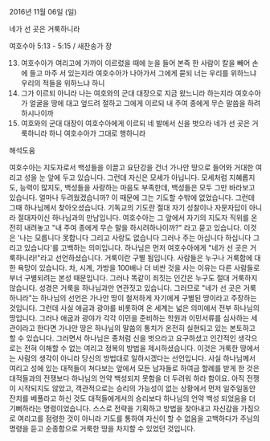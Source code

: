 2016년 11월 06일 (일)

네가 선 곳은 거룩하니라



여호수아 5:13 - 5:15 / 새찬송가  장


13. 여호수아가 여리고에 가까이 이르렀을 때에 눈을 들어 본즉 한 사람이 칼을 빼어 손에 들고 마주 서 있는지라 여호수아가 나아가서 그에게 묻되 너는 우리를 위하느냐 우리의 적들을 위하느냐 하니 
14. 그가 이르되 아니라 나는 여호와의 군대 대장으로 지금 왔느니라 하는지라 여호수아가 얼굴을 땅에 대고 엎드려 절하고 그에게 이르되 내 주여 종에게 무슨 말씀을 하려 하시나이까 
15. 여호와의 군대 대장이 여호수아에게 이르되 네 발에서 신을 벗으라 네가 선 곳은 거룩하니라 하니 여호수아가 그대로 행하니라

해석도움





여호수아는 지도자로서 백성들을 이끌고 요단강을 건너 가나안 땅으로 들어와 거대한 여리고 성을 눈 앞에 두고 있습니다. 그런데 자신은 모세가 아닙니다. 모세처럼 지혜롭지도, 능력이 많지도, 백성들을 사랑하는 마음도 부족한데, 백성들은 모두 그만 바라보고 있습니다. 얼마나 두려웠겠습니까?
이 때문에 그는 기도할 수밖에 없었습니다. 그런데 그때 하나님께서 찾아오셨습니다. 기독교의 기도란 절대 자기 성찰이나 자문자답이 아니라 절대자이신 하나님과의 만남입니다.
여호수아는 그 앞에서 자기의 지도자 직위를 온전히 내려놓고 "내 주여 종에게 무슨 말을 하시려하나이까?" 라고 묻고 있습니다. 이것은 '나는 모릅니다 못합니다 그리고 사랑도 없습니다 그러나 주는 아십니다 하십니다 그리고 있습니다'를 고백하는 의미입니다.
하나님은 먼저 여호수아에게 "네가 선 곳은 거룩하니라!"라고 선언하셨습니다. 거룩이란 구별 됨입니다. 사람들은 누구나 거룩함에 대한 욕망이 있습니다. 차, 시계, 가방을 100배나 더 비싼 것을 사는 이유는 다른 사람들로부너 구별되려는 본성 때문입니다. 그러나 똑같이 죄짓는 인간은 누구도 절대 거룩하지 않습니다. 성경은 거룩을 하나님과만 연관짓고 있습니다. 그러므로 "네가 선 곳은 거룩하니라"는 하나님의 선언은 가나안 땅이 철저하게 자기에게 구별된 땅이라고 주장하는 것입니다.
그런데 사실 애굽과 광야를 비롯하여 온 세계는 넓은 의미에서 전부 하나님의 땅입니다.
그러나 애굽과 광야가 각각 이민을 준비하는 학원과 이민서류를 심사하는 세관이라고 한다면 가나안 땅은 하나님의 말씀의 통치가 온전히 실현되고 있는 본토하고 할 수 있습니다.
그러면서 하나님은 종처럼 신을 벗으라고 요구하셨고 인간적인 생각으로는 전혀 이해할 수 없는 여리고 정복의 방법을 제시하셨습니다. 이것은 거룩한 땅에서는 사람의 생각이 아니라 당신의 방법대로 일하시겠다는 선언입니다.
사실 하나님께서 여리고 성에 있는 대적들이 쳐다보는 앞에서 모든 남자들로 하여금 할례를 받게 한 것은 대적들과의 전쟁보다 하나님의 언약 백성되지 못함을 더 두려워 하라 함이요. 아직 전쟁이 시작되지도 않았고, 객관적으로는 승리의 가능성이 없는 상황에서 먼저 일주일동안 잔치를 베풀라고 하신 것도 대적들에게서의 승리보다 하나님의 언약 백성 되었음을 더 기뻐하라는 명령이었습니다.
스스로 전략을 기획하고 방법을 찾아내고 자신감을 가짐으로 여리고를 점령한 것이 아니라 기도를 통하여 자신이 할 수 없음을 고백하다가 주님의 명령을 듣고 순종함으로 거룩한 땅을 차지할 수 있었던 것입니다.